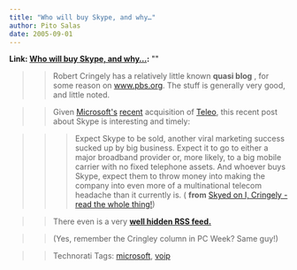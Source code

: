 ```yaml
---
title: "Who will buy Skype, and why…"
author: Pito Salas
date: 2005-09-01
---
```


**Link: [Who will buy Skype, and why…](None):** ""


>>

>> Robert Cringely has a relatively little known **quasi blog** , for some
reason on www.pbs.org. The stuff is generally very good, and little noted.

>>

>> Given [Microsoft's](<http://www.pcmag.com/article2/0,1895,1833440,00.asp>)
[recent](<http://gigaom.com/2005/06/28/microsoft-eyeing-teleo/>) acquisition
of [Teleo](<http://teleo.msn.com/>), this recent post about Skype is
interesting and timely:

>>

>>> Expect Skype to be sold, another viral marketing success sucked up by big
business. Expect it to go to either a major broadband provider or, more
likely, to a big mobile carrier with no fixed telephone assets. And whoever
buys Skype, expect them to throw money into making the company into even more
of a multinational telecom headache than it currently is. ( **from** [Skyed on
I, Cringely - read the whole
thing!](<http://www.pbs.org/cringely/pulpit/pulpit20050728.html>))

>>

>> There even is a very **[well hidden RSS
feed.](<http://www.pbs.org/cringely/pulpit/rss2.xml>)**

>>

>> (Yes, remember the Cringley column in PC Week? Same guy!)

>>

>> Technorati Tags: [microsoft](<http://www.technorati.com/tag/microsoft>),
[voip](<http://www.technorati.com/tag/voip>)


